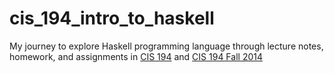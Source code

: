 # cis_194_intro_to_haskell
My journey to explore Haskell programming language through lecture notes,
homework, and assignments in
[CIS 194](https://www.cis.upenn.edu/~cis1940/spring13/lectures.html)
and [CIS 194 Fall 2014](https://www.cis.upenn.edu/~cis1940/fall14/lectures.html)
